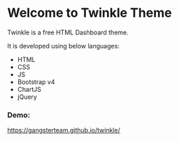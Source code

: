 # Welcome to Twinkle Theme

Twinkle is a free HTML Dashboard theme.

It is developed using below languages: 

* HTML  
*	CSS
*	JS
*	Bootstrap v4
*	ChartJS
*	jQuery

### Demo:
https://gangsterteam.github.io/twinkle/
